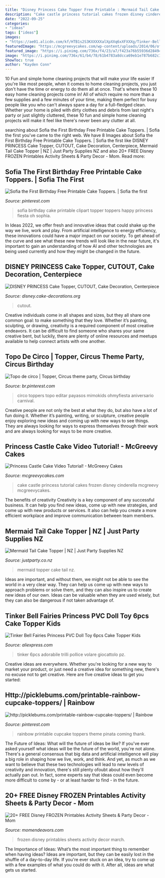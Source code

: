 ```yaml
---
title: "Disney Princess Cake Topper Free Printable : Mermaid Tail Cake Topper"
description: "Cake castle princess tutorial cakes frozen disney cinderella mcgreevy mcgreevycakes"
date: "2022-09-25"
categories:
- "ideas"
tags: ["ideas"]
images:
- "https://ae01.alicdn.com/kf/HTB1s2S3KXXXXXalXpXXq6xXFXXXg/Tinker-Bell-Fairies-Princess-PVC-Doll-Toy-6pcs-Cake-Topper-Kids-Birthday-Gift-Toys-Tinker-Bell.jpg"
featuredImage: "https://mcgreevycakes.com/wp-content/uploads/2014/06/off-side-12.jpg"
featured_image: "https://i.pinimg.com/736x/f4/23/a7/f423a76b55936d28494f5e17ab74f76b.jpg"
image: "https://i.pinimg.com/736x/61/b4/78/61b4783a8dcca69eb1e787b682c13f5d--rainbow-theme-cupcake-toppers.jpg"
ShowToc: true
author: "Kayden Conn"
---
```



10 Fun and simple home cleaning projects that will make your life easier
If you're like most people, when it comes to home cleaning projects, you just don't have the time or energy to do them all at once. That's where these 10 easy home cleaning projects come in! All of which require no more than a few supplies and a few minutes of your time, making them perfect for busy people like you who can't always spare a day for a full-fledged clean. Whether your home is piled with dirty clothes and debris from last night's party or just slightly cluttered, these 10 fun and simple home cleaning projects will make it feel like there's never been any clutter at all.

	

		
searching about Sofia the First Birthday Free Printable Cake Toppers. | Sofia the first you've came to the right web. We have 8 Images about Sofia the First Birthday Free Printable Cake Toppers. | Sofia the first like DISNEY PRINCESS Cake Topper, CUTOUT, Cake Decoration, Centerpiece, Mermaid Tail Cake Topper | NZ | Just Party Supplies NZ and also 20+ FREE Disney FROZEN Printables Activity Sheets &amp; Party Decor - Mom. Read more:
		
    
## Sofia The First Birthday Free Printable Cake Toppers. | Sofia The First

<img loading=lazy src="https://i.pinimg.com/736x/f4/23/a7/f423a76b55936d28494f5e17ab74f76b.jpg" onerror="this.onerror=null;this.src='https://tse3.mm.bing.net/th?id=OIP.Ok6IfsTeav6N5vNKfi9JMgHaEA&amp;pid=15.1';" alt="Sofia the First Birthday Free Printable Cake Toppers. | Sofia the first">

_Source: pinterest.com_

>sofia birthday cake printable clipart topper toppers happy princess fiesta oh sophia. 

	

In Ideas 2022, we offer fresh and innovative ideas that could shake up the way we live, work and play. From artificial intelligence to energy efficiency, these innovations could have a major impact on our society. To get ahead of the curve and see what these new trends will look like in the near future, it's important to gain an understanding of how AI and other technologies are being used currently and how they might be changed in the future.

    
## DISNEY PRINCESS Cake Topper, CUTOUT, Cake Decoration, Centerpiece

<img loading=lazy src="https://images.cake-decorations.org/disney-princess-cake-topper-cutout-cake-decoration.jpg" onerror="this.onerror=null;this.src='https://tse2.mm.bing.net/th?id=OIP.QZWmlAhIwvi-oC8arTKceQAAAA&amp;pid=15.1';" alt="DISNEY PRINCESS Cake Topper, CUTOUT, Cake Decoration, Centerpiece">

_Source: disney.cake-decorations.org_

>cutout. 

	

Creative individuals come in all shapes and sizes, but they all share one common goal: to make something that they love. Whether it’s painting, sculpting, or drawing, creativity is a required component of most creative endeavors. It can be difficult to find someone who shares your same creative bent, but luckily, there are plenty of online resources and meetups available to help connect artists with one another.

    
## Topo De Circo | Topper, Circus Theme Party, Circus Birthday

<img loading=lazy src="https://i.pinimg.com/736x/b0/39/81/b03981067a5b8a4c63f793fbf2632e5e.jpg" onerror="this.onerror=null;this.src='https://tse1.mm.bing.net/th?id=OIP.BxvhpTIWLCrPzzSP176OVQHaKi&amp;pid=15.1';" alt="Topo de circo | Topper, Circus theme party, Circus birthday">

_Source: br.pinterest.com_

>circo toppers topo editar payasos mimokids ohmyfiesta aniversario carnival. 

	

Creative people are not only the best at what they do, but also have a lot of fun doing it. Whether it’s painting, writing, or sculpture, creative people enjoy exploring new ideas and coming up with new ways to see things. They are always looking for ways to express themselves through their work and are always looking for ways to be more creative.

    
## Princess Castle Cake Video Tutorial! - McGreevy Cakes

<img loading=lazy src="https://mcgreevycakes.com/wp-content/uploads/2014/06/off-side-12.jpg" onerror="this.onerror=null;this.src='https://tse1.mm.bing.net/th?id=OIP.TmmNZnz8bVYr5Z_Sa2DfVgHaGV&amp;pid=15.1';" alt="Princess Castle Cake Video Tutorial! - McGreevy Cakes">

_Source: mcgreevycakes.com_

>cake castle princess tutorial cakes frozen disney cinderella mcgreevy mcgreevycakes. 

	

The benefits of creativity
Creativity is a key component of any successful business. It can help you find new ideas, come up with new strategies, and come up with new products or services. It also can help you create a more efficient workplace and improve communication between team members.

    
## Mermaid Tail Cake Topper | NZ | Just Party Supplies NZ

<img loading=lazy src="http://cdn.shopify.com/s/files/1/0402/2017/products/Mermaid-tail-cake-topper_grande.png?v=1532338608" onerror="this.onerror=null;this.src='https://tse1.mm.bing.net/th?id=OIP.prriFosaxZBIdoXBCjOMAgAAAA&amp;pid=15.1';" alt="Mermaid Tail Cake Topper | NZ | Just Party Supplies NZ">

_Source: justparty.co.nz_

>mermaid topper cake tail nz. 

	

Ideas are important, and without them, we might not be able to see the world in a very clear way. They can help us come up with new ways to approach problems or solve them, and they can also inspire us to create new ideas of our own. Ideas can be valuable when they are used wisely, but they can also be dangerous if not taken advantage of.

    
## Tinker Bell Fairies Princess PVC Doll Toy 6pcs Cake Topper Kids

<img loading=lazy src="https://ae01.alicdn.com/kf/HTB1s2S3KXXXXXalXpXXq6xXFXXXg/Tinker-Bell-Fairies-Princess-PVC-Doll-Toy-6pcs-Cake-Topper-Kids-Birthday-Gift-Toys-Tinker-Bell.jpg" onerror="this.onerror=null;this.src='https://tse1.mm.bing.net/th?id=OIP.PseckNklUwGjrLTnbpes1wHaHa&amp;pid=15.1';" alt="Tinker Bell Fairies Princess PVC Doll Toy 6pcs Cake Topper Kids">

_Source: aliexpress.com_

>tinker 6pcs adorabile trilli pollice volare giocattolo pz. 

	

Creative ideas are everywhere. Whether you're looking for a new way to market your product, or just need a creative idea for something new, there's no excuse not to get creative. Here are five creative ideas to get you started: 

    
## Http://picklebums.com/printable-rainbow-cupcake-toppers/ | Rainbow

<img loading=lazy src="https://i.pinimg.com/736x/61/b4/78/61b4783a8dcca69eb1e787b682c13f5d--rainbow-theme-cupcake-toppers.jpg" onerror="this.onerror=null;this.src='https://tse2.mm.bing.net/th?id=OIP.fjRnN_77q4m6cGt1gX9A4QHaHF&amp;pid=15.1';" alt="http://picklebums.com/printable-rainbow-cupcake-toppers/ | Rainbow">

_Source: pinterest.com_

>rainbow printable cupcake toppers theme pinata coming thank. 

	

The Future of Ideas: What will the future of ideas be like?
If you've ever asked yourself what ideas will be the future of the world, you're not alone. There's a general consensus that big data and artificial intelligence will play a big role in shaping how we live, work, and think. And yet, as much as we want to believe that these two technologies will lead to new levels of creativity and innovation, there's still plenty ofoubt about how they'll actually pan out. In fact, some experts say that ideas could even become more difficult to come by - or at least harder to find - in the future.

    
## 20+ FREE Disney FROZEN Printables Activity Sheets &amp; Party Decor - Mom

<img loading=lazy src="https://www.momendeavors.com/wp-content/uploads/2014/03/20+-Free-Disney-Frozen-Printables.jpg" onerror="this.onerror=null;this.src='https://tse4.mm.bing.net/th?id=OIP.mBYr9_Z5oYF67AUAieeFdwHaL0&amp;pid=15.1';" alt="20+ FREE Disney FROZEN Printables Activity Sheets &amp; Party Decor - Mom">

_Source: momendeavors.com_

>frozen disney printables sheets activity decor march. 

	

The Importance of Ideas: What’s the most important thing to remember when having ideas?
Ideas are important, but they can be easily lost in the shuffle of a day-to-day life. If you're ever stuck on an idea, try to come up with a few examples of what you could do with it. After all, ideas are what gets us started.

